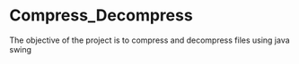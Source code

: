 # Compress_Decompress
The objective of the project is to compress and decompress files using java swing
